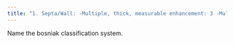 ```yaml
---
title: "1. Septa/Wall: -Multiple, thick, measurable enhancement: 3 -Multiple, minimally thickened: 2F -Few, thin: 2  2. Calcifications: -Thick: 2F -Thin: 2  3. Density:(&gt;70 HU) -hyperdense and &gt;3 cm: 2F -hyperdense and &lt;3 cm: 2"
---
```

Name the bosniak classification system.

